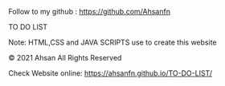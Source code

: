 
Follow to my github : https://github.com/Ahsanfn

TO DO LIST
 
Note: HTML,CSS and JAVA SCRIPTS use to create this website

© 2021 Ahsan All Rights Reserved

Check Website online: https://ahsanfn.github.io/TO-DO-LIST/
